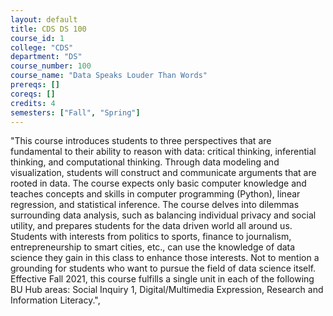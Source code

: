 ```yaml
---
layout: default
title: CDS DS 100
course_id: 1
college: "CDS"
department: "DS"
course_number: 100
course_name: "Data Speaks Louder Than Words"
prereqs: []
coreqs: []
credits: 4
semesters: ["Fall", "Spring"]
---
```


"This course introduces students to three perspectives that are fundamental to  their ability to reason with data: critical thinking, inferential thinking, and  computational thinking. Through data modeling and visualization, students will  construct and communicate arguments that are rooted in data. The course expects  only basic computer knowledge and teaches concepts and skills in computer  programming (Python), linear regression, and statistical inference. The course  delves into dilemmas surrounding data analysis, such as balancing individual  privacy and social utility, and prepares students for the data driven world all  around us. Students with interests from politics to sports, finance to journalism,  entrepreneurship to smart cities, etc., can use the knowledge of data science they  gain in this class to enhance those interests. Not to mention a grounding for  students who want to pursue the field of data science itself. Effective Fall 2021, this course fulfills a single unit in each of the following BU Hub areas: Social Inquiry 1, Digital/Multimedia Expression, Research and Information Literacy.",
